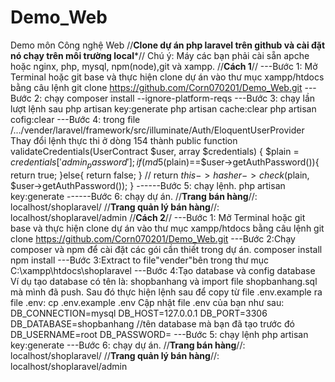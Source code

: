 # Demo_Web
Demo môn Công nghệ Web
//****Clone dự án php laravel trên github và cài đặt nó chạy trên môi trường local*****//
Chú ý: Máy các bạn phải cài sẵn apche hoặc nginx, php, mysql,
npm(node),git và xampp.
//**Cách 1**//
---Bước 1: Mở Terminal hoặc git base và thực hiện clone dự án 
vào thư mục xampp/htdocs bằng câu lệnh
git clone https://github.com/Corn070201/Demo_Web.git
---Bước 2: chạy
composer install --ignore-platform-reqs
---Bước 3: chạy lần lượt lệnh sau
php artisan key:generate
php artisan cache:clear
php artisan cofig:clear
---Bước 4: trong file /.../vender/laravel/framework/src/illuminate/Auth/EloquentUserProvider
Thay đổi lệnh thực thi ở dòng 154 thành
	public function validateCredentials(UserContract $user, array $credentials)
    	{
        	$plain = $credentials['admin_password'];
        	if(md5($plain)==$user->getAuthPassword()){
            	return true;
        	}else{
            	return false;
        	}
        // return $this->hasher->check($plain, $user->getAuthPassword());
    	}
------Bước 5: chạy lệnh.
php artisan key:generate
------Bước 6: chạy dự án.
//**Trang bán hàng**//: localhost/shoplaravel/
//**Trang quản lý bán hàng**//: localhost/shoplaravel/admin
//**Cách 2**//
---Bước 1: Mở Terminal hoặc git base và thực hiện clone dự án 
vào thư mục xampp/htdocs bằng câu lệnh
git clone https://github.com/Corn070201/Demo_Web.git
---Bước 2:Chạy composer và npm để cài đặt các gói cần thiết trong
dự án.
composer install
npm install
---Bước 3:Extract to file"vender"bên trong thư mục C:\xampp\htdocs\shoplaravel
---Bước 4:Tạo database và config database
Ví dụ tạo database có tên là: shopbanhang và import file shopbanhang.sql mà mình đã push.
Sau đó thực hiện lệnh sau để copy từ file .env.example ra file .env:
cp .env.example .env
Cập nhật file .env của bạn như sau:
	DB_CONNECTION=mysql
	DB_HOST=127.0.0.1
	DB_PORT=3306
	DB_DATABASE=shopbanhang //tên database mà bạn đã tạo trước đó
	DB_USERNAME=root
	DB_PASSWORD=
---Bước 5: chạy lệnh
php artisan key:generate
---Bước 6: chạy dự án.
//**Trang bán hàng**//: localhost/shoplaravel/
//**Trang quản lý bán hàng**//: localhost/shoplaravel/admin
